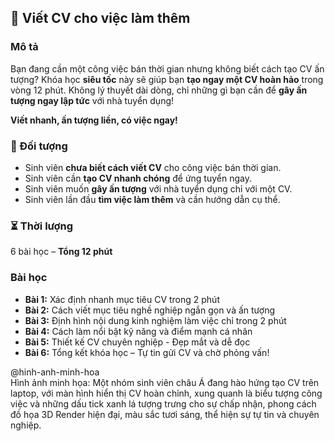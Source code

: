 ## 📌 Viết CV cho việc làm thêm

### Mô tả
Bạn đang cần một công việc bán thời gian nhưng không biết cách tạo CV ấn tượng? Khóa học **siêu tốc** này sẽ giúp bạn **tạo ngay một CV hoàn hảo** trong vòng 12 phút. Không lý thuyết dài dòng, chỉ những gì bạn cần để **gây ấn tượng ngay lập tức** với nhà tuyển dụng!

**Viết nhanh, ấn tượng liền, có việc ngay!**

### 🎯 Đối tượng
- Sinh viên **chưa biết cách viết CV** cho công việc bán thời gian.
- Sinh viên cần **tạo CV nhanh chóng** để ứng tuyển ngay.
- Sinh viên muốn **gây ấn tượng** với nhà tuyển dụng chỉ với một CV.
- Sinh viên lần đầu **tìm việc làm thêm** và cần hướng dẫn cụ thể.

### ⏳ Thời lượng
6 bài học – **Tổng 12 phút**

### Bài học
- **Bài 1:** Xác định nhanh mục tiêu CV trong 2 phút
- **Bài 2:** Cách viết mục tiêu nghề nghiệp ngắn gọn và ấn tượng
- **Bài 3:** Định hình nội dung kinh nghiệm làm việc chỉ trong 2 phút
- **Bài 4:** Cách làm nổi bật kỹ năng và điểm mạnh cá nhân
- **Bài 5:** Thiết kế CV chuyên nghiệp - Đẹp mắt và dễ đọc
- **Bài 6:** Tổng kết khóa học – Tự tin gửi CV và chờ phỏng vấn!

@hinh-anh-minh-hoa  
Hình ảnh minh họa: Một nhóm sinh viên châu Á đang hào hứng tạo CV trên laptop, với màn hình hiển thị CV hoàn chỉnh, xung quanh là biểu tượng công việc và những dấu tick xanh lá tượng trưng cho sự chấp nhận, phong cách đồ họa 3D Render hiện đại, màu sắc tươi sáng, thể hiện sự tự tin và chuyên nghiệp.